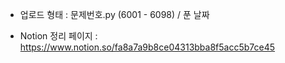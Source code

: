 - 업로드 형태 : 
문제번호.py (6001 - 6098) / 푼 날짜 

- Notion 정리 페이지 :
https://www.notion.so/fa8a7a9b8ce04313bba8f5acc5b7ce45

